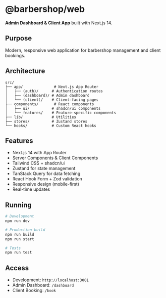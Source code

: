# @barbershop/web

**Admin Dashboard & Client App** built with Next.js 14.

## Purpose

Modern, responsive web application for barbershop management and client bookings.

## Architecture

```
src/
├── app/              # Next.js App Router
│   ├── (auth)/      # Authentication routes
│   ├── (dashboard)/ # Admin dashboard
│   └── (client)/    # Client-facing pages
├── components/       # React components
│   ├── ui/          # shadcn/ui components
│   └── features/    # Feature-specific components
├── lib/             # Utilities
├── stores/          # Zustand stores
└── hooks/           # Custom React hooks
```

## Features

- Next.js 14 with App Router
- Server Components & Client Components
- Tailwind CSS + shadcn/ui
- Zustand for state management
- TanStack Query for data fetching
- React Hook Form + Zod validation
- Responsive design (mobile-first)
- Real-time updates

## Running

```bash
# Development
npm run dev

# Production build
npm run build
npm run start

# Tests
npm run test
```

## Access

- Development: `http://localhost:3001`
- Admin Dashboard: `/dashboard`
- Client Booking: `/book`
